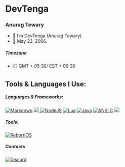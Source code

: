 # DevTenga
### Anurag Tewary

- 👋 I’m DevTenga (Anurag Tewary).
- 📆 May 23, 2006.

##### Timezone
- 🕘 GMT + 05:30/ EST + 09:30

## Tools & Languages I Use:

##### Languages & Frameworks:
<a href="https://daringfireball.net/projects/markdown/"><img src="https://img.shields.io/badge/Markdown-black?logo=markdown&style=for-the-badge" alt="Markdown"></a>
<a href="https://https://www.gnu.org/software/bash/"><img src="https://img.shields.io/badge/Bash-gray?logo=gnubash&style=for-the-badge&logoColor=white" atl="Bash"> </a>
<a href="https://node.js.org/"><img src="https://img.shields.io/badge/NodeJS-gray?logo=nodedotjs&style=for-the-badge" alt="NodeJS"></a>
<a href="https://lua.org/"><img src="https://img.shields.io/badge/Lua-b1b1b1?logo=lua&style=for-the-badge&logoColor=0000ff" alt="Lua"></a>
<a href="https://oracle.com/java/"><img src="https://img.shields.io/badge/Java-f8981d?logo=java&style=for-the-badge" alt="Java"></a>
<a href="https://ansi.org/"><img src="https://img.shields.io/badge/ANSI%20C-1ca4d9?logo=c&style=for-the-badge&logoColor=1149CD" alt="ANSI C"></a>
<a href="https://esolangs.org/wiki/Brainfuck/"><img src="https://img.shields.io/badge/Brainf%2a%2ak-red?logo=brain&style=for-the-badge"></a>
##### Tools:
<a href="https://rebornos.org/"><img src="https://img.shields.io/badge/RebornOS-black?style=for-the-badge&logo=data%3Aimage%2Fpng%3Bbase64%2CiVBORw0KGgoAAAANSUhEUgAAAAoAAAAKCAIAAAACUFjqAAAAyklEQVQY033QMUsCAQAF4O%2B0KBFDRbNbLCQoUAiKppbm%2Bg%2F9zP6BUVtgNcVRklgddIKIZmc2WEtE3%2Fre8HiBhUbTL9Etlr6zg2OlqvEIcnlJvGhkoFZXqhoOmDM3HChV1erIajRtt%2FQftQ6lqeUV4abOpcqG6SRweibcspIzGTk6gfa51bz3sf5D5mfJ3F%2ByZqm1sqfIzp77jl6kErpu%2B5y5ucpKYuV1u%2Ftee2apj6m3WFgX3elcZOC5K4kVigQECkVJ7KWL4P9bvgCGt0VfSpa0OAAAAABJRU5ErkJggg%3D%3D" alt="RebornOS"></a>

##### Contacts
<a href="https://discord.com/"><img src="https://img.shields.io/badge/Discord-Anurag____%231000-36393f?logo=discord&style=flat&logoColor=ffffff&labelColor=5662f6" alt="Discord"></a>

